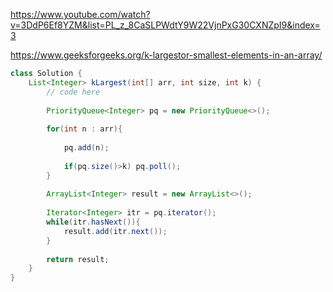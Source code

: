 https://www.youtube.com/watch?v=3DdP6Ef8YZM&list=PL_z_8CaSLPWdtY9W22VjnPxG30CXNZpI9&index=3

https://www.geeksforgeeks.org/k-largestor-smallest-elements-in-an-array/

```java
class Solution {
    List<Integer> kLargest(int[] arr, int size, int k) {
        // code here
        
        PriorityQueue<Integer> pq = new PriorityQueue<>();
        
        for(int n : arr){
            
            pq.add(n);
            
            if(pq.size()>k) pq.poll();
        }
        
        ArrayList<Integer> result = new ArrayList<>();
        
        Iterator<Integer> itr = pq.iterator();
        while(itr.hasNext()){
            result.add(itr.next());
        }
        
        return result;
    }
}
```